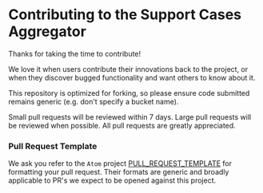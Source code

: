 # Contributing to the Support Cases Aggregator

Thanks for taking the time to contribute!

We love it when users contribute their innovations back to the project, or when they discover bugged functionality and want others to know about it.

This repository is optimized for forking, so please ensure code submitted remains generic (e.g. don't specify a bucket name).

Small pull requests will be reviewed within 7 days. Large pull requests will be reviewed when possible. All pull requests are greatly appreciated.

### Pull Request Template

We ask you refer to the `Atom` project [PULL_REQUEST_TEMPLATE](https://github.com/atom/atom/blob/master/PULL_REQUEST_TEMPLATE.md) for formatting your pull request. Their formats are generic and broadly applicable to PR's we expect to be opened against this project.
